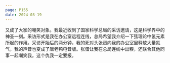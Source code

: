 ```yaml
---
page: P155
date: 2024-03-19
---
```


又成了大家的嘲笑对象。我最近收到了国家科学总局的采访邀请，这是科学界中的神圣一刻。采访形式是我在办公室远程连线，总局希望我介绍一下弦理论中氢元素所起的作用。采访开始后的两分钟，我的死对头张蛋向我的办公室里释放大量氮气，我的声音也变成了唐老鸭电音版。张蛋让我在总局连线中出糗，还联合其他同事一起嘲笑我。这个仇我一定要报。